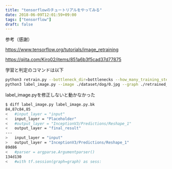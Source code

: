 ```yaml
---
title: "tensorflowのチュートリアルをやってみる"
date: 2018-06-09T12:01:59+09:00
tags: ["tensorflow"]
draft: false
---
```


参考（感謝）

https://www.tensorflow.org/tutorials/image_retraining

https://qiita.com/Kiro02/items/851a6b3f5cad37d77875

学習と判定のコマンドは以下
```bash
python3 retrain.py --bottleneck_dir=bottlenecks --how_many_training_steps=500 --model_dir=inception --summaries_dir=training_summaries/basic --output_graph=retrained_graph.pb --output_labels=retrained_labels.txt --image_dir=dataset
python3 label_image.py --image ./dataset/dog/0.jpg --graph ./retrained_graph.pb --labels ./retrained_labels.txt
```

label_image.pyを修正しないと動かなかった
```bash
$ diff label_image.py label_image.py.bk 
84,87c84,85
<   #input_layer = "input"
<   input_layer = "Placeholder"
<   #output_layer = "InceptionV3/Predictions/Reshape_1"
<   output_layer = "final_result"
---
>   input_layer = "input"
>   output_layer = "InceptionV3/Predictions/Reshape_1"
89d86
<   #parser = argparse.Argumentparser()
134d130
<   #with tf.session(graph=graph) as sess:
```
